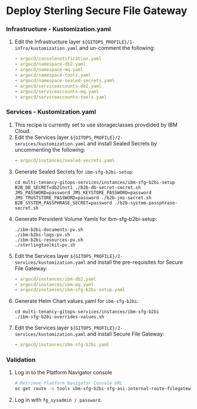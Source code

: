 # Deploy Sterling Secure File Gateway

### Infrastructure - Kustomization.yaml
1. Edit the Infrastructure layer `${GITOPS_PROFILE}/1-infra/kustomization.yaml` and un-comment the following:
    ```yaml
    - argocd/consolenotification.yaml
    - argocd/namespace-db2.yaml
    - argocd/namespace-mq.yaml
    - argocd/namespace-tools.yaml
    - argocd/namespace-sealed-secrets.yaml
    - argocd/serviceaccounts-db2.yaml
    - argocd/serviceaccounts-mq.yaml
    - argocd/serviceaccounts-tools.yaml
    ```
### Services - Kustomization.yaml
1. This recipe is currently set to use storageclasses provdided by IBM Cloud.
1. Edit the Services layer `${GITOPS_PROFILE}/2-services/kustomization.yaml` and install Sealed Secrets by uncommenting the following:
    ```yaml
    - argocd/instances/sealed-secrets.yaml
    ```
1. Generate Sealed Secrets for `ibm-sfg-b2bi-setup`:
    ```
    cd multi-tenancy-gitops-services/instances/ibm-sfg-b2bi-setup
    B2B_DB_SECRET=db2inst1 ./b2b-db-secret-secret.sh
    JMS_PASSWORD=password JMS_KEYSTORE_PASSWORD=password JMS_TRUSTSTORE_PASSWORD=password ./b2b-jms-secret.sh
    B2B_SYSTEM_PASSPHRASE_SECRET=password ./b2b-system-passphrase-secret.sh
1. Generate Persistent Volume Yamls for ibm-sfg-b2bi-setup:
    ```
    ./ibm-b2bi-documents-pv.sh
    ./ibm-b2bi-logs-pv.sh
    ./ibm-b2bi-resources-pv.sh
    ./sterlingtoolkit-pv.sh
    ```
1. Edit the Services layer `${GITOPS_PROFILE}/2-services/kustomization.yaml` and install the pre-requisites for Secure File Gateway:
    ```yaml
    - argocd/instances/ibm-db2.yaml
    - argocd/instances/ibm-mq.yaml
    - argocd/instances/ibm-sfg-b2bi-setup.yaml
    ```
1. Generate Helm Chart values.yaml for `ibm-sfg-b2bi`:
    ```
    cd multi-tenancy-gitops-services/instances/ibm-sfg-b2bi
    ./ibm-sfg-b2bi-overrides-values.sh
    ```
1. Edit the Services layer `${GITOPS_PROFILE}/2-services/kustomization.yaml` and install Secure File Gateway:
    ```yaml
    - argocd/instances/ibm-sfg-b2bi.yaml
    ```


### Validation
1.  Log in to the Platform Navigator console
    ```bash
    # Retrieve Platform Navigator Console URL
    oc get route -n tools ibm-sfg-b2bi-sfg-asi-internal-route-filegateway -o template --template='https://{{.spec.host}}'
    ```
2. Log in with `fg_sysadmin / password`.
